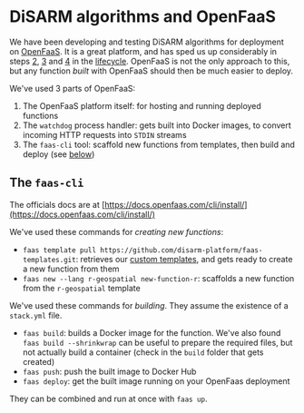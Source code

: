 # DiSARM algorithms and OpenFaaS

We have been developing and testing DiSARM algorithms for deployment on [OpenFaaS](https://www.openfaas.com/). It is a great platform, and has sped us up considerably in steps [2](../../creating-and-deploying-functions/lifecycle-of-an-algorithm.md#2-re-write), [3](../../creating-and-deploying-functions/lifecycle-of-an-algorithm.md#3-package) and [4](../../creating-and-deploying-functions/lifecycle-of-an-algorithm.md#4-deploy) in the [lifecycle](../../creating-and-deploying-functions/lifecycle-of-an-algorithm.md). OpenFaaS is not the only approach to this, but any function _built_ with OpenFaaS should then be much easier to deploy.

We've used 3 parts of OpenFaaS:

1. The OpenFaaS platform itself: for hosting and running deployed functions
2. The `watchdog` process handler: gets built into Docker images, to convert incoming HTTP requests into `STDIN` streams 
3. The `faas-cli` tool: scaffold new functions from templates, then build and deploy \(see [below](./)\)

## The `faas-cli`

The officials docs are at [https://docs.openfaas.com/cli/install/](https://docs.openfaas.com/cli/install/)

We've used these commands for _creating new functions_:

* `faas template pull https://github.com/disarm-platform/faas-templates.git`: retrieves our [custom templates](../../creating-and-deploying-functions/scaffolding-from-a-template.md), and gets ready to create a new function from them
* `faas new --lang r-geospatial new-function-r`: scaffolds a new function from the `r-geospatial` template

We've used these commands for _building_. They assume the existence of a `stack.yml` file.

* `faas build`: builds a Docker image for the function. We've also found `faas build --shrinkwrap` can be useful to prepare the required files, but not actually build a container \(check in the `build` folder that gets created\)
* `faas push`: push the built image to Docker Hub
* `faas deploy`: get the built image running on your OpenFaas deployment

They can be combined and run at once with `faas up`.

